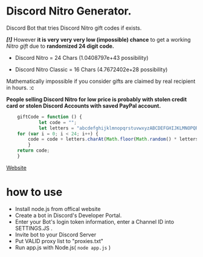 
# Discord Nitro Generator.
Discord Bot that tries Discord Nitro gift codes if exists. 

***[!]*** However **it is very very very low (impossible) chance** to get a working *Nitro gift* due to **randomized 24 digit code.**

- Discord Nitro = 24 Chars (1.0408797e+43 possibility)

- Discord Nitro Classic = 16 Chars (4.7672402e+28 possibility)

Mathematically impossible if you consider gifts are claimed by real recipient in hours. :c

**People selling Discord Nitro for low price is probably with stolen credit card or stolen Discord Accounts with saved PayPal account.**




```js
    giftCode = function () {
		    let code = "";
		    let letters = "abcdefghijklmnopqrstuvwxyzABCDEFGHIJKLMNOPQRSTUVWXYZ0123456789";
	for (var i = 0; i < 24; i++) {
		code = code + letters.charAt(Math.floor(Math.random() * letters.length));
    	}
	return code;
    }
```

[Website](https://www.antidev.xyz)
# how to use
- Install node.js from offical website
- Create a bot in Discord's Developer Portal.
- Enter your Bot's login token information, enter a Channel ID into SETTINGS.JS .
- Invite bot to your Discord Server
- Put VALID proxy list to "proxies.txt"
- Run app.js with Node.js( `node app.js` )

